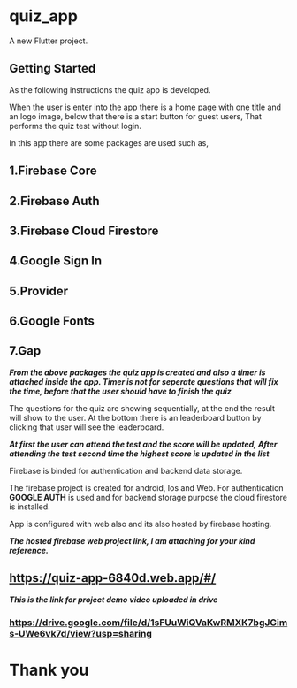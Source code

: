 # quiz_app

A new Flutter project.

## Getting Started

As the following instructions the quiz app is developed. 

When the user is enter into the app there is a home page with one title and an logo image, below that there is a start button for guest users, That performs the quiz test without login. 

In this app there are some packages are used such as,
  ## 1.Firebase Core
  ## 2.Firebase Auth
  ## 3.Firebase Cloud Firestore
  ## 4.Google Sign In
  ## 5.Provider 
  ## 6.Google Fonts
  ## 7.Gap
  
***From the above packages the quiz app is created and also a timer is attached inside the app. Timer is not for seperate questions that will fix the time, before that the user should have to finish the quiz***

The questions for the quiz are showing sequentially, at the end the result will show to the user. At the bottom there is an leaderboard button by clicking that user will see the leaderboard. 

***At first the user can attend the test and the score will be updated, After attending the test second time the highest score is updated in the list***

Firebase is binded for authentication and backend data storage. 

The firebase project is created for android, Ios and Web. For authentication **GOOGLE AUTH** is used and for backend storage purpose the cloud firestore is installed.

App is configured with web also and its also hosted by firebase hosting.

***The hosted firebase web project link, I am attaching for your kind reference.***
## https://quiz-app-6840d.web.app/#/

***This is the link for project demo video uploaded in drive***
### https://drive.google.com/file/d/1sFUuWiQVaKwRMXK7bgJGims-UWe6vk7d/view?usp=sharing

# Thank you
